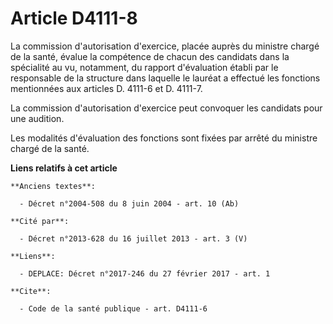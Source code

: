# Article D4111-8

La commission d'autorisation d'exercice, placée auprès du ministre chargé de la santé, évalue la compétence de chacun des
candidats dans la spécialité au vu, notamment, du rapport d'évaluation établi par le responsable de la structure dans
laquelle le lauréat a effectué les fonctions mentionnées aux articles D. 4111-6 et D. 4111-7. 

La commission d'autorisation d'exercice peut convoquer les candidats pour une audition. 

Les modalités d'évaluation des fonctions sont fixées par arrêté du ministre chargé de la santé.

**Liens relatifs à cet article**

	**Anciens textes**:

	  - Décret n°2004-508 du 8 juin 2004 - art. 10 (Ab)

	**Cité par**:

	  - Décret n°2013-628 du 16 juillet 2013 - art. 3 (V)

	**Liens**:

	  - DEPLACE: Décret n°2017-246 du 27 février 2017 - art. 1

	**Cite**:

	  - Code de la santé publique - art. D4111-6
